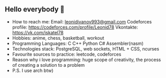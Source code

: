 ## Hello everybody 👋

- How to reach me:
    Email: leonidivanov993@gmail.com
    Codeforces profile: https://codeforces.com/profile/Leonid78
    Vkontakte: https://vk.com/iskatel78
- Hobbies: anime, chess, basketball, workout
- Programming Languages: C C++ Python C# Assembler(nasm)
- Technologies stack: PostgreSQL, web sockets, HTML + CSS, ncurses
- Favourite sources to practice: leetcode, codeforces
- Reason why i love programming: huge scope of creativity, the process of creating a solution to a problem
- P.S. I use arch btw)
